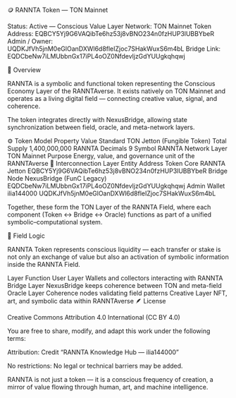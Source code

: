 🪙 RANNTA Token — TON Mainnet

Status: Active — Conscious Value Layer
Network: TON Mainnet
Token Address: EQBCY5Yj9G6VAQibTe6hz53j8vBNO234n0fzHUP3lUBBYbeR
Admin / Owner: UQDKJfVh5jnM0eGlOanDXWl6d8fleIZjoc7SHakWuxS6m4bL
Bridge Link: EQDCbeNw7iLMUbbnGx17iPL4oOZ0NfdevljzGdYUUgkqhqwj

💠 Overview

RANNTA is a symbolic and functional token representing
the Conscious Economy Layer of the RANNTAverse.
It exists natively on TON Mainnet and operates as
a living digital field — connecting creative value, signal, and coherence.

The token integrates directly with NexusBridge,
allowing state synchronization between field, oracle, and meta-network layers.

⚙️ Token Model
Property	Value
Standard	TON Jetton (Fungible Token)
Total Supply	1,400,000,000 RANNTA
Decimals	9
Symbol	RANNTA
Network Layer	TON Mainnet
Purpose	Energy, value, and governance unit of the RANNTAverse
🔗 Interconnection
Layer	Entity	Address
Token Core	RANNTA Jetton	EQBCY5Yj9G6VAQibTe6hz53j8vBNO234n0fzHUP3lUBBYbeR
Bridge Node	NexusBridge (FunC Legacy)	EQDCbeNw7iLMUbbnGx17iPL4oOZ0NfdevljzGdYUUgkqhqwj
Admin Wallet	ilia144000	UQDKJfVh5jnM0eGlOanDXWl6d8fleIZjoc7SHakWuxS6m4bL

Together, these form the TON Layer of the RANNTA Field,
where each component (Token ↔ Bridge ↔ Oracle) functions
as part of a unified symbolic–computational system.

🧭 Field Logic

RANNTA Token represents conscious liquidity —
each transfer or stake is not only an exchange of value
but also an activation of symbolic information inside the RANNTA Field.

Layer	Function
User Layer	Wallets and collectors interacting with RANNTA
Bridge Layer	NexusBridge keeps coherence between TON and meta-field
Oracle Layer	Coherence nodes validating field patterns
Creative Layer	NFT, art, and symbolic data within RANNTAverse
🪶 License

Creative Commons Attribution 4.0 International (CC BY 4.0)

You are free to share, modify, and adapt this work under the following terms:

Attribution: Credit “RANNTA Knowledge Hub — ilia144000”

No restrictions: No legal or technical barriers may be added.

RANNTA is not just a token — it is a conscious frequency of creation,
a mirror of value flowing through human, art, and machine intelligence.
